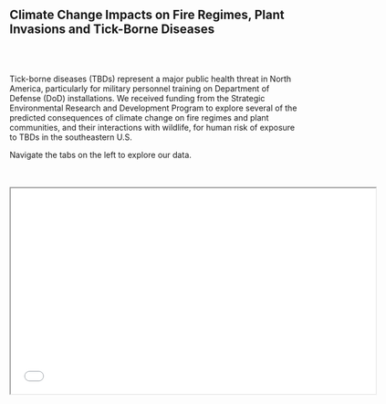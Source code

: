 ## Climate Change Impacts on Fire Regimes, Plant Invasions and Tick-Borne Diseases
<br><br>


Tick-borne diseases (TBDs) represent a major public health threat in North America, particularly for military personnel training on Department of Defense (DoD) installations. We received funding from the Strategic Environmental Research and Development Program to explore several of the predicted consequences of climate change on fire regimes and plant communities, and their interactions with wildlife, for human risk of exposure to TBDs in the southeastern U.S.

Navigate the tabs on the left to explore our data.
<br><br><br>
<iframe style = "display: block; margin: auto;" width="640" height="360" src="serdp-flow-chart.png"></iframe>
